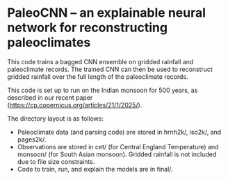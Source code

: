 # PaleoCNN – an explainable neural network for reconstructing paleoclimates

This code trains a bagged CNN ensemble on gridded rainfall and paleoclimate records. The trained CNN can then be used to reconstruct gridded rainfall over the full length of the paleoclimate records.

This code is set up to run on the Indian monsoon for 500 years, as described in our recent paper (https://cp.copernicus.org/articles/21/1/2025/).

The directory layout is as follows:
- Paleoclimate data (and parsing code) are stored in hrnh2k/, iso2k/, and pages2k/.
- Observations are stored in cet/ (for Central England Temperature) and monsoon/ (for South Asian monsoon). Gridded rainfall is not included due to file size constraints.
- Code to train, run, and explain the models are in final/.




